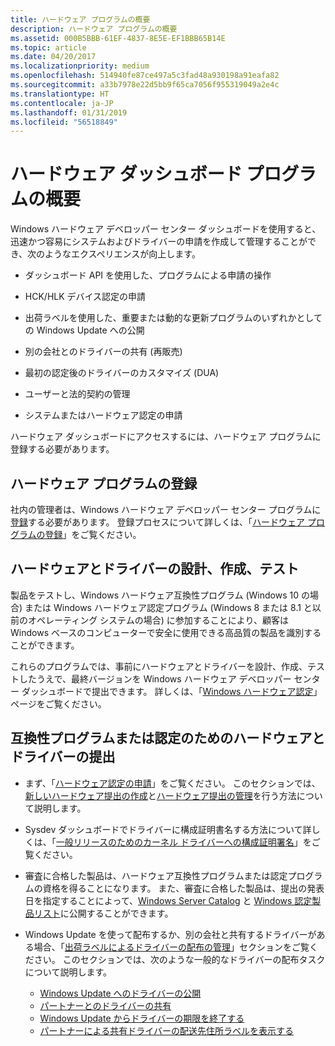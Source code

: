 ```yaml
---
title: ハードウェア プログラムの概要
description: ハードウェア プログラムの概要
ms.assetid: 000B5BBB-61EF-4837-8E5E-EF1BBB65B14E
ms.topic: article
ms.date: 04/20/2017
ms.localizationpriority: medium
ms.openlocfilehash: 514940fe87ce497a5c3fad48a930198a91eafa82
ms.sourcegitcommit: a33b7978e22d5bb9f65ca7056f955319049a2e4c
ms.translationtype: HT
ms.contentlocale: ja-JP
ms.lasthandoff: 01/31/2019
ms.locfileid: "56518849"
---
```

# <a name="get-started-with-the-hardware-dashboard-program"></a>ハードウェア ダッシュボード プログラムの概要

Windows ハードウェア デベロッパー センター ダッシュボードを使用すると、迅速かつ容易にシステムおよびドライバーの申請を作成して管理することができ、次のようなエクスペリエンスが向上します。

* ダッシュボード API を使用した、プログラムによる申請の操作 

* HCK/HLK デバイス認定の申請

* 出荷ラベルを使用した、重要または動的な更新プログラムのいずれかとしての Windows Update への公開

* 別の会社とのドライバーの共有 (再販売)

* 最初の認定後のドライバーのカスタマイズ (DUA)

* ユーザーと法的契約の管理

* システムまたはハードウェア認定の申請

ハードウェア ダッシュボードにアクセスするには、ハードウェア プログラムに登録する必要があります。

## <a name="register-for-the-hardware-program"></a>ハードウェア プログラムの登録


社内の管理者は、Windows ハードウェア デベロッパー センター プログラムに[登録](https://go.microsoft.com/fwlink/?LinkID=828002)する必要があります。 登録プロセスについて詳しくは、「[ハードウェア プログラムの登録](register-for-the-hardware-program.md)」をご覧ください。

## <a name="span-iddesigncreateandtestyourhardwareanddriversspanspan-iddesigncreateandtestyourhardwareanddriversspanspan-iddesigncreateandtestyourhardwareanddriversspandesign-create-and-test-your-hardware-and-drivers"></a><span id="Design__create__and_test_your_hardware_and_drivers"></span><span id="design__create__and_test_your_hardware_and_drivers"></span><span id="DESIGN__CREATE__AND_TEST_YOUR_HARDWARE_AND_DRIVERS"></span>ハードウェアとドライバーの設計、作成、テスト


製品をテストし、Windows ハードウェア互換性プログラム (Windows 10 の場合) または Windows ハードウェア認定プログラム (Windows 8 または 8.1 と以前のオペレーティング システムの場合) に参加することにより、顧客は Windows ベースのコンピューターで安全に使用できる高品質の製品を識別することができます。

これらのプログラムでは、事前にハードウェアとドライバーを設計、作成、テストしたうえで、最終バージョンを Windows ハードウェア デベロッパー センター ダッシュボードで提出できます。 詳しくは、「[Windows ハードウェア認定](https://go.microsoft.com/fwlink/p/?LinkId=224782)」ページをご覧ください。

## <a name="span-idsubmityourhardwareanddriversforthecompatibilityprogramorcertificationspanspan-idsubmityourhardwareanddriversforthecompatibilityprogramorcertificationspanspan-idsubmityourhardwareanddriversforthecompatibilityprogramorcertificationspansubmit-your-hardware-and-drivers-for-the-compatibility-program-or-certification"></a><span id="Submit_your_hardware_and_drivers_for_the_compatibility_program_or_certification"></span><span id="submit_your_hardware_and_drivers_for_the_compatibility_program_or_certification"></span><span id="SUBMIT_YOUR_HARDWARE_AND_DRIVERS_FOR_THE_COMPATIBILITY_PROGRAM_OR_CERTIFICATION"></span>互換性プログラムまたは認定のためのハードウェアとドライバーの提出


-   まず、「[ハードウェア認定の申請](hardware-certification-submissions.md)」をご覧ください。 このセクションでは、[新しいハードウェア提出の作成](create-a-new-hardware-submission.md)と[ハードウェア提出の管理](manage-your-hardware-submissions.md)を行う方法について説明します。

-   Sysdev ダッシュボードでドライバーに構成証明書名する方法について詳しくは、「[一般リリースのためのカーネル ドライバーへの構成証明署名](attestation-signing-a-kernel-driver-for-public-release.md)」をご覧ください。

-   審査に合格した製品は、ハードウェア互換性プログラムまたは認定プログラムの資格を得ることになります。 また、審査に合格した製品は、提出の発表日を指定することによって、[Windows Server Catalog](https://www.windowsservercatalog.com/ ) と [Windows 認定製品リスト](windows-certified-products-list.md)に公開することができます。

-   Windows Update を使って配布するか、別の会社と共有するドライバーがある場合、「[出荷ラベルによるドライバーの配布の管理](manage-driver-distribution-by-submission.md)」セクションをご覧ください。 このセクションでは、次のような一般的なドライバーの配布タスクについて説明します。

    -   [Windows Update へのドライバーの公開](publish-a-driver-to-windows-update.md)
    -   [パートナーとのドライバーの共有](sharing-drivers-with-your-partners.md)
    -   [Windows Update からドライバーの期限を終了する](expire-a-driver-from-windows-update.md)
    -   [パートナーによる共有ドライバーの配送先住所ラベルを表示する](viewing-shipping-labels-for-your-shared-driver.md)

 

 


